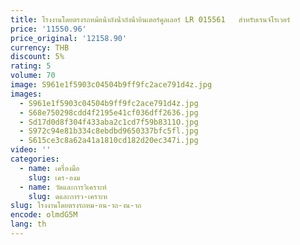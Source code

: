 ```yaml
---
title: โรงงานโดยตรงรถหม้อน้ําถังน้ําถังน้ําอินเตอร์คูลเลอร์ LR 015561   สําหรับเรนจ์โรเวอร์
price: '11550.96'
price_original: '12158.90'
currency: THB
discount: 5%
rating: 5
volume: 70
image: S961e1f5903c04504b9ff9fc2ace791d4z.jpg
images:
  - S961e1f5903c04504b9ff9fc2ace791d4z.jpg
  - S68e750298cdd4f2195e41cf036dff2636.jpg
  - Sd17d0d8f304f433aba2c1cd7f59b8311O.jpg
  - S972c94e81b334c8ebdbd9650337bfc5fl.jpg
  - S615ce3c8a62a41a1810cd182d20ec347i.jpg
video: ''
categories:
  - name: เครื่องมือ
    slug: เคร-องม
  - name: วัดและการวิเคราะห์
    slug: ดและการว-เคราะห
slug: โรงงานโดยตรงรถหม-อน-าถ-งน-าถ
encode: olmdG5M
lang: th
---
```

  